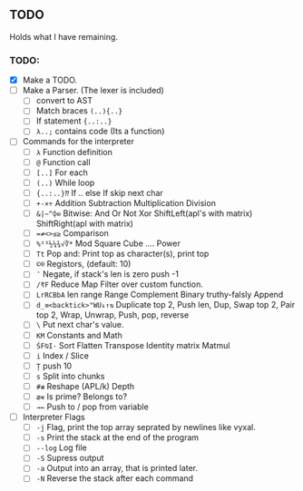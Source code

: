 ## TODO
Holds what I have remaining.

### TODO:
- [x] Make a TODO.
- [ ] Make a Parser. (The lexer is included)
    - [ ] convert to AST
    - [ ] Match braces `(..){..}`
    - [ ] If statement `{..:..}`
    - [ ] `λ..;` contains code (Its a function)
- [ ] Commands for the interpreter
    - [ ] `λ` Function definition
    - [ ] `@` Function call
    - [ ] `[..]` For each
    - [ ] `(..)` While loop
    - [ ] `{..:..}⁇` If .. else If skip next char
    - [ ] `+-×÷` Addition Subtraction Multiplication Division
    - [ ] `&|~^⌽⊖` Bitwise: And Or Not Xor ShiftLeft(apl's with matrix) ShiftRight(apl with matrix)
    - [ ] `=≠<>≤≥` Comparison 
    - [ ] `%²³½¼¾√∛*` Mod Square Cube .... Power
    - [ ] `Tt` Pop and: Print top as character(s), print top
    - [ ] `©®` Registors, (default: 10)
    - [ ] `¯` Negate, if stack's len is zero push -1
    - [ ] `/₹F` Reduce Map Filter over custom function.
    - [ ] `LrRCBbA` len range Range Complement Binary truthy-falsly Append
    - [ ] `d_≡<backtick>"WU↓↑⇅` Duplicate top 2, Push len, Dup, Swap top 2, Pair top 2, Wrap, Unwrap, Push, pop, reverse
    - [ ] `\` Put next char's value.
    - [ ] `KM` Constants and Math
    - [ ] `ŚF⍉I·` Sort Flatten Transpose Identity matrix Matmul
    - [ ] `i` Index / Slice
    - [ ] `Ț` push 10
    - [ ] `s` Split into chunks
    - [ ] `#≢` Reshape (APL/k) Depth
    - [ ] `æ∊` Is prime? Belongs to?
    - [ ] `→←` Push to / pop from variable
- [ ] Interpreter Flags
    - [ ] `-j` Flag, print the top array seprated by newlines like vyxal.
    - [ ] `-s` Print the stack at the end of the program
    - [ ] `--log` Log file
    - [ ] `-S` Supress output
    - [ ] `-a` Output into an array, that is printed later.
    - [ ] `-N` Reverse the stack after each command
